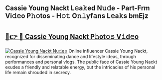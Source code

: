 ## Cassie Young Nackt L𝚎a𝚔ed N𝚞𝚍e - Part-Frm Vi𝚍𝚎o P𝚑𝚘tos - H𝚘𝚝 O𝚗𝚕yf𝚊ns L𝚎a𝚔s bmEjz

# <h2><a href="http://kf9c39.oniu.top/?m=Cassie+Young+Nackt">🔗👉 🔴 Cassie Young Nackt P𝚑ot𝚘𝚜 V𝚒d𝚎o</a></h2>

[![Cassie Young Nackt Nu𝚍e𝚜](https://i.imgur.com/0qMVB7G.gif)](http://kf9c39.oniu.top/?m=Cassie+Young+Nackt)
Online influencer Cassie Young Nackt, recognized for disseminating dance and lifestyle ideas, through performances and personal vlogs. The public face of Cassie Young Nackt exudes a friendly and relatable energy, but the intricacies of his personal life remain shrouded in secrecy.  
